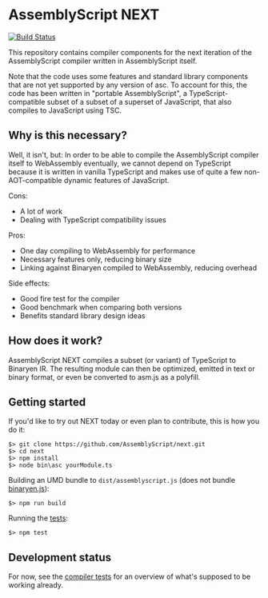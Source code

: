 AssemblyScript NEXT
===================

[![Build Status](https://travis-ci.org/AssemblyScript/next.svg?branch=master)](https://travis-ci.org/AssemblyScript/next)

This repository contains compiler components for the next iteration of the AssemblyScript compiler written in AssemblyScript itself.

Note that the code uses some features and standard library components that are not yet supported by any version of asc. To account for this, the code has been written in "portable AssemblyScript", a TypeScript-compatible subset of a subset of a superset of JavaScript, that also compiles to JavaScript using TSC.

Why is this necessary?
----------------------

Well, it isn't, but: In order to be able to compile the AssemblyScript compiler itself to WebAssembly eventually, we cannot depend on TypeScript because it is written in vanilla TypeScript and makes use of quite a few non-AOT-compatible dynamic features of JavaScript.

Cons:
- A lot of work
- Dealing with TypeScript compatibility issues

Pros:
- One day compiling to WebAssembly for performance
- Necessary features only, reducing binary size
- Linking against Binaryen compiled to WebAssembly, reducing overhead

Side effects:
- Good fire test for the compiler
- Good benchmark when comparing both versions
- Benefits standard library design ideas

How does it work?
-----------------

AssemblyScript NEXT compiles a subset (or variant) of TypeScript to Binaryen IR. The resulting module can then be optimized, emitted in text or binary format, or even be converted to asm.js as a polyfill.

Getting started
---------------

If you'd like to try out NEXT today or even plan to contribute, this is how you do it:

```
$> git clone https://github.com/AssemblyScript/next.git
$> cd next
$> npm install
$> node bin\asc yourModule.ts
```

Building an UMD bundle to `dist/assemblyscript.js` (does not bundle [binaryen.js](https://github.com/AssemblyScript/binaryen.js)):

```
$> npm run build
```

Running the [tests](./tests):

```
$> npm test
```

Development status
------------------

For now, see the [compiler tests](https://github.com/AssemblyScript/next/tree/master/tests/compiler) for an overview of what's supposed to be working already.
